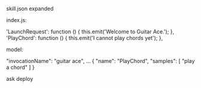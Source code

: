 skill.json expanded

index.js:

'LaunchRequest': function () {
        this.emit('Welcome to Guitar Ace.');
},
'PlayChord': function () {
        this.emit('I cannot play chords yet');
},

model:

"invocationName": "guitar ace",
...
{
 "name": "PlayChord",
 "samples": [
    "play a chord"
 ]
}

ask deploy